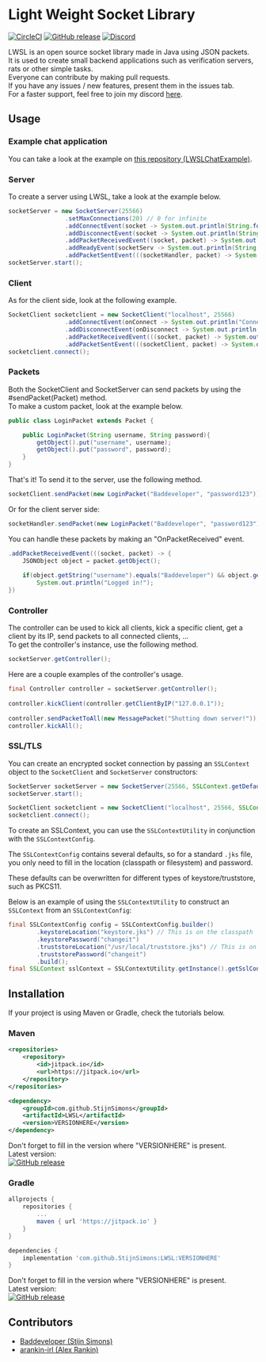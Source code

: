 # Light Weight Socket Library  
[![CircleCI](https://circleci.com/gh/StijnSimons/LWSL/tree/master.svg?style=svg)](https://circleci.com/gh/StijnSimons/LWSL/tree/master) 
[![GitHub release](https://img.shields.io/github/release/StijnSimons/LWSL.svg)](https://github.com/StijnSimons/LWSL) [![Discord](https://img.shields.io/discord/452873518070366219.svg)](https://discord.gg/dmr73XH)


  

LWSL is an open source socket library made in Java using JSON packets.  
It is used to create small backend applications such as verification servers, rats or other simple tasks.  
Everyone can contribute by making pull requests.  
If you have any issues / new features, present them in the issues tab.  
For a faster support, feel free to join my discord [here](https://discordapp.com/invite/dmr73XH).

## Usage

### Example chat application
You can take a look at the example on [this repository (LWSLChatExample)](https://github.com/StijnSimons/LWSLChatExample).

### Server
To create a server using LWSL, take a look at the example below.  
```java
socketServer = new SocketServer(25566)
                .setMaxConnections(20) // 0 for infinite
                .addConnectEvent(socket -> System.out.println(String.format("Client connected! (%s)", socket.toString())))
                .addDisconnectEvent(socket -> System.out.println(String.format("Client disconnected! (%s)", socket.toString())))
                .addPacketReceivedEvent((socket, packet) -> System.out.println(String.format("Packet received! (%s)", packet.getObject().toString())))
                .addReadyEvent(socketServ -> System.out.println(String.format("Socket server is ready for connections! (%s)", socketServ.getServerSocket().toString())))
                .addPacketSentEvent(((socketHandler, packet) -> System.out.println(String.format("Packet sent! (%s)", packet.getObject().toString()))));
socketServer.start();
```

### Client
As for the client side, look at the following example.  
```java
SocketClient socketclient = new SocketClient("localhost", 25566)
                .addConnectEvent(onConnect -> System.out.println("Connected!"))
                .addDisconnectEvent(onDisconnect -> System.out.println("Disconnected!"))
                .addPacketReceivedEvent(((socket, packet) -> System.out.println(String.format("Received packet %s from %s.", packet.getObject().toString(), socket.getAddress()))))
                .addPacketSentEvent(((socketClient, packet) -> System.out.println(String.format("Sent packet %s to %s.", packet.getObject().toString(), socketClient.getAddress()))));
socketclient.connect();
```

### Packets
Both the SocketClient and SocketServer can send packets by using the #sendPacket(Packet) method.  
To make a custom packet, look at the example below.
```java
public class LoginPacket extends Packet {

    public LoginPacket(String username, String password){
        getObject().put("username", username);
        getObject().put("password", password);
    }
}
```
That's it! To send it to the server, use the following method.
```java
socketClient.sendPacket(new LoginPacket("Baddeveloper", "password123"));
```
Or for the client server side:
```java
socketHandler.sendPacket(new LoginPacket("Baddeveloper", "password123"));
```
You can handle these packets by making an "OnPacketReceived" event.
```java
.addPacketReceivedEvent(((socket, packet) -> {
    JSONObject object = packet.getObject();
        
    if(object.getString("username").equals("Baddeveloper") && object.getString("password").equals("password123"))
    	System.out.println("Logged in!");
})
```
### Controller

The controller can be used to kick all clients, kick a specific client, get a client by its IP, send packets to all connected clients, ...  
To get the controller's instance, use the following method.
```java
socketServer.getController();
```

Here are a couple examples of the controller's usage.
```java
final Controller controller = socketServer.getController();
        
controller.kickClient(controller.getClientByIP("127.0.0.1"));
        
controller.sendPacketToAll(new MessagePacket("Shutting down server!"));
controller.kickAll();
```

### SSL/TLS

You can create an encrypted socket connection by passing an `SSLContext` object to the `SocketClient` and `SocketServer` constructors:

```java
SocketServer socketServer = new SocketServer(25566, SSLContext.getDefault());
socketServer.start();
```

```java
SocketClient socketclient = new SocketClient("localhost", 25566, SSLContext.getDefault())
socketclient.connect();
```

To create an SSLContext, you can use the `SSLContextUtility` in conjunction with the `SSLContextConfig`. 

The `SSLContextConfig` contains several defaults, so for a standard `.jks` file, you only need to fill in the location (classpath or filesystem) and password. 

These defaults can be overwritten for different types of keystore/truststore, such as PKCS11.

Below is an example of using the `SSLContextUtility` to construct an `SSLContext` from an `SSLContextConfig`:

```java
final SSLContextConfig config = SSLContextConfig.builder()
        .keystoreLocation("keystore.jks") // This is on the classpath
        .keystorePassword("changeit")
        .truststoreLocation("/usr/local/truststore.jks") // This is on the filesystem
        .truststorePassword("changeit")
        .build();
final SSLContext sslContext = SSLContextUtility.getInstance().getSslContext(config);
```

## Installation
If your project is using Maven or Gradle, check the tutorials below.

### Maven

```xml
<repositories>
	<repository>
		<id>jitpack.io</id>
		<url>https://jitpack.io</url>
	</repository>
</repositories>
```
```xml
<dependency>
	<groupId>com.github.StijnSimons</groupId>
	<artifactId>LWSL</artifactId>
	<version>VERSIONHERE</version>
</dependency>
```
Don't forget to fill in the version where "VERSIONHERE" is present.  
Latest version:  
[![GitHub release](https://img.shields.io/github/release/StijnSimons/LWSL.svg)](https://github.com/StijnSimons/LWSL)  

### Gradle

```gradle
allprojects {
	repositories {
		...
		maven { url 'https://jitpack.io' }
	}
}
```
```gradle
dependencies {
	implementation 'com.github.StijnSimons:LWSL:VERSIONHERE'
}
```
Don't forget to fill in the version where "VERSIONHERE" is present.  
Latest version:  
[![GitHub release](https://img.shields.io/github/release/StijnSimons/LWSL.svg)](https://github.com/StijnSimons/LWSL)  

## Contributors
- [Baddeveloper (Stijn Simons)](https://github.com/StijnSimons)
- [arankin-irl (Alex Rankin)](https://github.com/arankin-irl)
